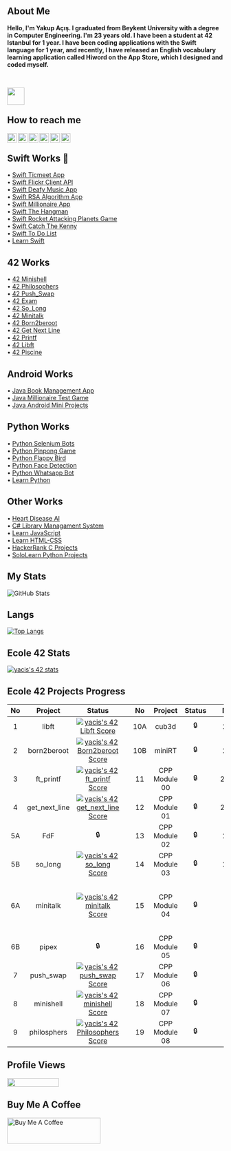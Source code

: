 ## About Me
**Hello, I'm Yakup Açış. I graduated from Beykent University with a degree in Computer Engineering. I'm 23 years old. I have been a student at 42 Istanbul for 1 year. I have been coding applications with the Swift language for 1 year, and recently, I have released an English vocabulary learning application called Hiword on the App Store, which I designed and coded myself.**

</br>

[<img width="40" src="https://firebasestorage.googleapis.com/v0/b/ticmeet-161a6.appspot.com/o/Screenshot%202023-03-01%20at%2014.14.28%20(3).png?alt=media&token=932bdff0-c699-4425-ac92-d65bc75ede6a&_gl=1*1kz2bz2*_ga*NDAxMDkwNzg2LjE2Nzg5ODUxNzE.*_ga_CW55HF8NVT*MTY4NjA5NTUzNC4yNC4xLjE2ODYwOTU1NzAuMC4wLjA." align="left" />][hiword]

</br>
</br>

## How to reach me

[<img width="22" src="https://www.apple.com/v/app-store/b/images/overview/icon_appstore__ev0z770zyxoy_large_2x.png" align="left" />][appstore]
[<img width="22" src="https://upload.wikimedia.org/wikipedia/commons/thumb/e/e9/Linkedin_icon.svg/2048px-Linkedin_icon.svg.png" align="left" />][linkedin]
[<img width="22" src="https://upload.wikimedia.org/wikipedia/commons/thumb/e/e7/Instagram_logo_2016.svg/2048px-Instagram_logo_2016.svg.png" align="left" />][instagram]
[<img width="22" src="https://blob.sololearn.com/avatars/sololearn.png" align="left" />][sololearn]
[<img width="22" src="https://cdn3.iconfinder.com/data/icons/logos-and-brands-adobe/512/160_Hackerrank-512.png" align="left" />][hackerrank]
[<img width="22" src="https://upload.wikimedia.org/wikipedia/commons/thumb/e/ef/Stack_Overflow_icon.svg/768px-Stack_Overflow_icon.svg.png" align="left" />][stackoverflow]


[appstore]:https://apps.apple.com/tr/developer/yakup-acis/id1671032278?l=tr
[linkedin]:https://www.linkedin.com/in/yakupacs/
[instagram]:https://www.instagram.com/yakupacs/
[sololearn]:https://www.sololearn.com/profile/20751899
[hackerrank]:https://www.hackerrank.com/ykpacs
[stackoverflow]:https://stackoverflow.com/users/19217480/yakup-açış
[hiword]:https://apps.apple.com/tr/app/hiword/id6445995518

<br/>

## Swift Works <br>
• [Swift Ticmeet App](https://github.com/Yakupacs/Ticmeet-App) <br>
• [Swift Flickr Client API](https://github.com/Yakupacs/Flickr-Client-API-Swift) <br>
• [Swift Deafy Music App](https://github.com/Yakupacs/Deafy-Music-App-Swift) <br>
• [Swift RSA Algorithm App](https://github.com/Yakupacs/RSA-Algorithm-App-Swift) <br>
• [Swift Millionaire App](https://github.com/Yakupacs/Millionaire-Test-Swift) <br>
• [Swift The Hangman](https://github.com/Yakupacs/Hangman-Swift) <br>
• [Swift Rocket Attacking Planets Game](https://github.com/Yakupacs/Rocket-Attacking-Planets-Swift) <br>
• [Swift Catch The Kenny](https://github.com/Yakupacs/Learn-Swift/tree/master/Project%2004%20-%20Catch%20The%20Kenny) <br>
• [Swift To Do List](https://github.com/Yakupacs/Learn-Swift/tree/master/Project%2007%20-%20Todo%20List) <br>
• [Learn Swift](https://github.com/Yakupacs/Learn-Swift) <br>

## 42 Works <br>
• [42 Minishell](https://github.com/Yakupacs/Ecole42_Minishell) <br>
• [42 Philosophers](https://github.com/Yakupacs/42Ecole-Philosophers) <br>
• [42 Push_Swap](https://github.com/Yakupacs/42Ecole_Push_Swap) <br>
• [42 Exam](https://github.com/Yakupacs/42Exam) <br>
• [42 So_Long](https://github.com/Yakupacs/Ecole42_So_Long) <br>
• [42 Minitalk](https://github.com/Yakupacs/Ecole42_Minitalk) <br>
• [42 Born2beroot](https://github.com/Yakupacs/Ecole42_Born2beroot) <br>
• [42 Get Next Line](https://github.com/Yakupacs/Ecole42_Get_Next_Line) <br>
• [42 Printf](https://github.com/Yakupacs/Ecole42_Printf) <br>
• [42 Libft](https://github.com/Yakupacs/Libft) <br>
• [42 Piscine](https://github.com/Yakupacs/42-Piscine) <br>

## Android Works
• [Java Book Management App](https://github.com/Yakupacs/PDF-Book-Lister-App-Android)<br>
• [Java Millionaire Test Game](https://github.com/Yakupacs/Millionaire-Test-Android) <br>
• [Java Android Mini Projects](https://github.com/Yakupacs/Android-Projects) <br>

## Python Works <br>
• [Python Selenium Bots](https://github.com/Yakupacs/Python-Bots) <br>
• [Python Pinpong Game](https://github.com/Yakupacs/Python-Pinpong-Game) <br>
• [Python Flappy Bird](https://github.com/Yakupacs/Python-Flappy-Bird) <br>
• [Python Face Detection](https://github.com/Yakupacs/Python-Face-Detection) <br>
• [Python Whatsapp Bot](https://github.com/Yakupacs/Python-Whatsapp-Bot) <br>
• [Learn Python](https://github.com/Yakupacs/Learn-Python) <br>

## Other Works <br>
• [Heart Disease AI](https://github.com/Yakupacs/Heart-Disease-AI) <br>
• [C# Library Managament System](https://github.com/Yakupacs/CSharp-Library-Management-System) <br>
• [Learn JavaScript](https://github.com/Yakupacs/Learn-JavaScript) <br>
• [Learn HTML-CSS](https://github.com/Yakupacs/Learn-HTML-CSS) <br>
• [HackerRank C Projects](https://github.com/Yakupacs/HackerRank-C-Projects) <br> 
• [SoloLearn Python Projects](https://github.com/Yakupacs/SoloLearn-Python) <br>

## My Stats
![GitHub Stats](https://github-readme-stats.vercel.app/api?username=Yakupacs&theme=radical)

## Langs
[![Top Langs](https://github-readme-stats.vercel.app/api/top-langs/?username=yakupacs&langs_count=8&layout=compact&theme=radical)](https://github.com/anuraghazra/github-readme-stats)

## Ecole 42 Stats

[![yacis's 42 stats](https://badge42.vercel.app/api/v2/cl5d1bsok003509l94ic4d4cn/stats?cursusId=21&coalitionId=227)](https://github.com/yakupacs)

## Ecole 42 Projects Progress
| No | Project | Status  |  | No  | Project | Status |  | No | Project     | Status |
| :---:  | :---:   | :---:  | :---:  | :---:  | :---:    | :---:    | :---:  | :---:  | :---:  | :---:   |
| 1  | libft   | [![yacis's 42 Libft Score](https://badge42.vercel.app/api/v2/cl5d1bsok003509l94ic4d4cn/project/2629141)](https://github.com/Yakupacs/Ecole42_Libft) |  | 10A | cub3d   | 🔒   |  | 20 | NetPractice | 🔒   |
| 2  | born2beroot   | [![yacis's 42 Born2beroot Score](https://badge42.vercel.app/api/v2/cl5d1bsok003509l94ic4d4cn/project/2647514)](https://github.com/yakupacs/ecole42_born2beroot) |  | 10B | miniRT   | 🔒   |  | 21 | ft_containers | 🔒   |
| 3  | ft_printf   | [![yacis's 42 ft_printf Score](https://badge42.vercel.app/api/v2/cl5d1bsok003509l94ic4d4cn/project/2643400)](https://github.com/Yakupacs/Ecole42_Printf) |  | 11 | CPP Module 00   | 🔒   |  | 22A | ft_irc | 🔒   |
| 4  | get_next_line   | [![yacis's 42 get_next_line Score](https://badge42.vercel.app/api/v2/cl5d1bsok003509l94ic4d4cn/project/2644582)](https://github.com/Yakupacs/Ecole42_Get_Next_Line) |  | 12 | CPP Module 01   | 🔒   |  | 22B | webserv | 🔒   |
| 5A  | FdF   | 🔒 |  | 13 | CPP Module 02   | 🔒   |  | 23 | inception | 🔒   |
| 5B  | so_long   | [![yacis's 42 so_long Score](https://badge42.vercel.app/api/v2/cl5d1bsok003509l94ic4d4cn/project/2688691)](https://github.com/JaeSeoKim/badge42) |  | 14 | CPP Module 03   | 🔒   |  | 24 | ft_transcendence | 🔒   |
| 6A  | minitalk   | [![yacis's 42 minitalk Score](https://badge42.vercel.app/api/v2/cl5d1bsok003509l94ic4d4cn/project/2671123)](https://github.com/yakupacs/ecole42_minitalk) |  | 15 | CPP Module 04   | 🔒   |  | A | Exam Rank 02 |  [![yacis's 42 Exam Rank 02 Score](https://badge42.vercel.app/api/v2/cl5d1bsok003509l94ic4d4cn/project/2696658)](https://github.com/JaeSeoKim/badge42)  |
| 6B  | pipex   | 🔒 |  | 16 | CPP Module 05   | 🔒   |  | B | Exam Rank 03 | 🔒  |
| 7  | push_swap   | [![yacis's 42 push_swap Score](https://badge42.vercel.app/api/v2/cl5d1bsok003509l94ic4d4cn/project/2699221)](https://github.com/JaeSeoKim/badge42) |  | 17 | CPP Module 06   | 🔒   |  | C | Exam Rank 04 |  🔒  |
| 8  | minishell   | [![yacis's 42 minishell Score](https://badge42.vercel.app/api/v2/cl5d1bsok003509l94ic4d4cn/project/2857662)](https://github.com/JaeSeoKim/badge42) |  | 18 | CPP Module 07   | 🔒   |  | D | Exam Rank 05 |  🔒  |
| 9  | philosphers   | [![yacis's 42 Philosophers Score](https://badge42.vercel.app/api/v2/cl5d1bsok003509l94ic4d4cn/project/2846894)](https://github.com/JaeSeoKim/badge42) |  | 19 | CPP Module 08   | 🔒   |  | E | Exam Rank 06 |  🔒  |

## Profile Views
<p>
  <img width="120" height="20" src="https://komarev.com/ghpvc/?username=yakupacs&color=blue">
</p>

## Buy Me A Coffee
<a href="https://www.buymeacoffee.com/yakupacs" target="_blank"><img src="https://cdn.buymeacoffee.com/buttons/v2/default-yellow.png" alt="Buy Me A Coffee" style="height: 60px !important;width: 217px !important;" ></a>
